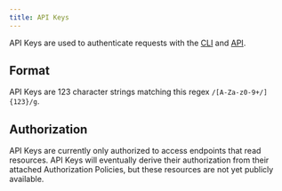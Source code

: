 ```yaml
---
title: API Keys
---
```


<head>
  <title>Ref | API Keys</title>
</head>

API Keys are used to authenticate requests with the [CLI](/cli/authentication) and [API](/api/0#tag/Authentication).

## Format

API Keys are 123 character strings matching this regex `/[A-Za-z0-9+/]{123}/g`.

## Authorization

API Keys are currently only authorized to access endpoints that read resources. API Keys will eventually derive their authorization from their attached Authorization Policies, but these resources are not yet publicly available.
